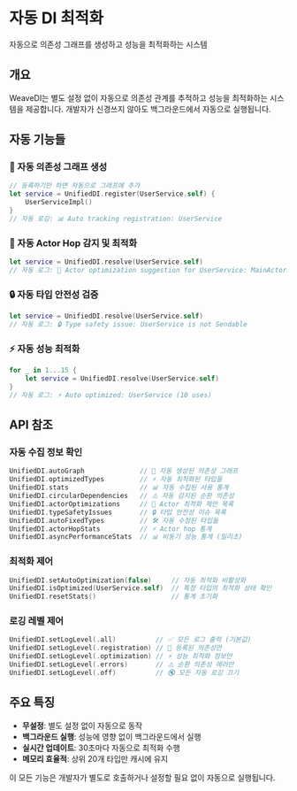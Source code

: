 # 자동 DI 최적화

자동으로 의존성 그래프를 생성하고 성능을 최적화하는 시스템

## 개요

WeaveDI는 별도 설정 없이 자동으로 의존성 관계를 추적하고 성능을 최적화하는 시스템을 제공합니다. 개발자가 신경쓰지 않아도 백그라운드에서 자동으로 실행됩니다.

## 자동 기능들

### 🔄 자동 의존성 그래프 생성

```swift
// 등록하기만 하면 자동으로 그래프에 추가
let service = UnifiedDI.register(UserService.self) {
    UserServiceImpl()
}
// 자동 로깅: 📊 Auto tracking registration: UserService
```

### 🎯 자동 Actor Hop 감지 및 최적화

```swift
let service = UnifiedDI.resolve(UserService.self)
// 자동 로그: 🎯 Actor optimization suggestion for UserService: MainActor로 이동 권장 (hops: 12, avg: 85.3ms)
```

### 🔒 자동 타입 안전성 검증

```swift
let service = UnifiedDI.resolve(UserService.self)
// 자동 로그: 🔒 Type safety issue: UserService is not Sendable
```

### ⚡ 자동 성능 최적화

```swift
for _ in 1...15 {
    let service = UnifiedDI.resolve(UserService.self)
}
// 자동 로그: ⚡ Auto optimized: UserService (10 uses)
```

## API 참조

### 자동 수집 정보 확인

```swift
UnifiedDI.autoGraph              // 🔄 자동 생성된 의존성 그래프
UnifiedDI.optimizedTypes         // ⚡ 자동 최적화된 타입들
UnifiedDI.stats                  // 📊 자동 수집된 사용 통계
UnifiedDI.circularDependencies   // ⚠️ 자동 감지된 순환 의존성
UnifiedDI.actorOptimizations     // 🎯 Actor 최적화 제안 목록
UnifiedDI.typeSafetyIssues       // 🔒 타입 안전성 이슈 목록
UnifiedDI.autoFixedTypes         // 🛠️ 자동 수정된 타입들
UnifiedDI.actorHopStats          // ⚡ Actor hop 통계
UnifiedDI.asyncPerformanceStats  // 📊 비동기 성능 통계 (밀리초)
```

### 최적화 제어

```swift
UnifiedDI.setAutoOptimization(false)     // 자동 최적화 비활성화
UnifiedDI.isOptimized(UserService.self)  // 특정 타입의 최적화 상태 확인
UnifiedDI.resetStats()                   // 통계 초기화
```

### 로깅 레벨 제어

```swift
UnifiedDI.setLogLevel(.all)          // ✅ 모든 로그 출력 (기본값)
UnifiedDI.setLogLevel(.registration) // 📝 등록된 의존성만
UnifiedDI.setLogLevel(.optimization) // ⚡ 성능 최적화 정보만
UnifiedDI.setLogLevel(.errors)       // ⚠️ 순환 의존성 에러만
UnifiedDI.setLogLevel(.off)          // 🔇 모든 자동 로깅 끄기
```

## 주요 특징

- **무설정**: 별도 설정 없이 자동으로 동작
- **백그라운드 실행**: 성능에 영향 없이 백그라운드에서 실행
- **실시간 업데이트**: 30초마다 자동으로 최적화 수행
- **메모리 효율적**: 상위 20개 타입만 캐시에 유지

이 모든 기능은 개발자가 별도로 호출하거나 설정할 필요 없이 자동으로 실행됩니다.